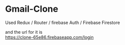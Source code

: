 # Gmail-Clone

Used Redux / Router / firebase Auth / Firebase Firestore

and the url for it is   
https://clone-65e86.firebaseapp.com/login
